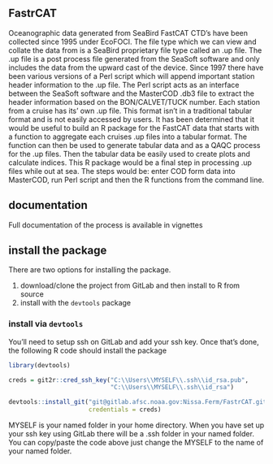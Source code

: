 <!-- README.md is generated from README.Rmd. Please edit that file -->
FastrCAT
--------

Oceanographic data generated from SeaBird FastCAT CTD’s have been
collected since 1995 under EcoFOCI. The file type which we can view and
collate the data from is a SeaBird proprietary file type called an .up
file. The .up file is a post process file generated from the SeaSoft
software and only includes the data from the upward cast of the device.
Since 1997 there have been various versions of a Perl script which will
append important station header information to the .up file. The Perl
script acts as an interface between the SeaSoft software and the
MasterCOD .db3 file to extract the header information based on the
BON/CALVET/TUCK number. Each station from a cruise has its’ own .up
file. This format isn’t in a traditional tabular format and is not
easily accessed by users. It has been determined that it would be useful
to build an R package for the FastCAT data that starts with a function
to aggregate each cruises .up files into a tabular format. The function
can then be used to generate tabular data and as a QAQC process for the
.up files. Then the tabular data be easily used to create plots and
calculate indices. This R package would be a final step in processing
.up files while out at sea. The steps would be: enter COD form data into
MasterCOD, run Perl script and then the R functions from the command
line.

documentation
-------------

Full documentation of the process is available in vignettes

install the package
-------------------

There are two options for installing the package.

1.  download/clone the project from GitLab and then install to R from
    source
2.  install with the `devtools` package

### install via `devtools`

You’ll need to setup ssh on GitLab and add your ssh key. Once that’s
done, the following R code should install the package

``` r
library(devtools)

creds = git2r::cred_ssh_key("C:\\Users\\MYSELF\\.ssh\\id_rsa.pub",
                            "C:\\Users\\MYSELF\\.ssh\\id_rsa")

devtools::install_git("git@gitlab.afsc.noaa.gov:Nissa.Ferm/FastrCAT.git",
                      credentials = creds)
```

MYSELF is your named folder in your home directory. When you have set up
your ssh key using GitLab there will be a .ssh folder in your named
folder. You can copy/paste the code above just change the MYSELF to the
name of your named folder.
